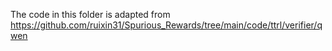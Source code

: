 The code in this folder is adapted from https://github.com/ruixin31/Spurious_Rewards/tree/main/code/ttrl/verifier/qwen